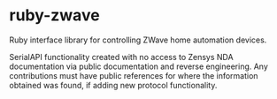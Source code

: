 ruby-zwave
==========

Ruby interface library for controlling ZWave home automation devices.

SerialAPI functionality created with no access to Zensys NDA documentation via
public documentation and reverse engineering.
Any contributions must have public references for where the information
obtained was found, if adding new protocol functionality.